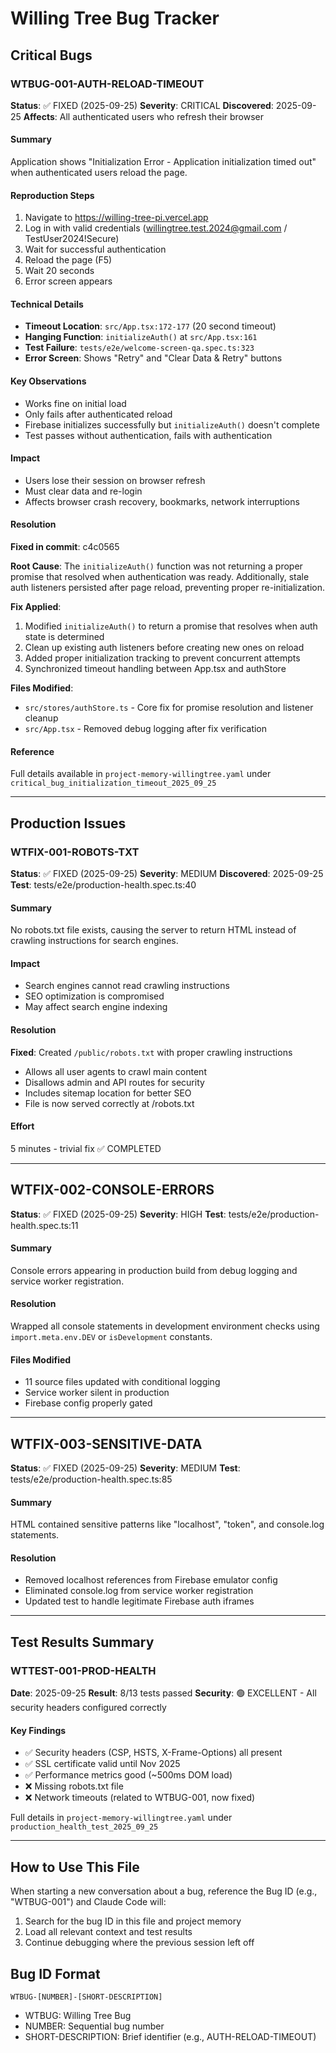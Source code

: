 # Willing Tree Bug Tracker

## Critical Bugs

### WTBUG-001-AUTH-RELOAD-TIMEOUT

**Status**: ✅ FIXED (2025-09-25)
**Severity**: CRITICAL
**Discovered**: 2025-09-25
**Affects**: All authenticated users who refresh their browser

#### Summary
Application shows "Initialization Error - Application initialization timed out" when authenticated users reload the page.

#### Reproduction Steps
1. Navigate to https://willing-tree-pi.vercel.app
2. Log in with valid credentials (willingtree.test.2024@gmail.com / TestUser2024!Secure)
3. Wait for successful authentication
4. Reload the page (F5)
5. Wait 20 seconds
6. Error screen appears

#### Technical Details
- **Timeout Location**: `src/App.tsx:172-177` (20 second timeout)
- **Hanging Function**: `initializeAuth()` at `src/App.tsx:161`
- **Test Failure**: `tests/e2e/welcome-screen-qa.spec.ts:323`
- **Error Screen**: Shows "Retry" and "Clear Data & Retry" buttons

#### Key Observations
- Works fine on initial load
- Only fails after authenticated reload
- Firebase initializes successfully but `initializeAuth()` doesn't complete
- Test passes without authentication, fails with authentication

#### Impact
- Users lose their session on browser refresh
- Must clear data and re-login
- Affects browser crash recovery, bookmarks, network interruptions

#### Resolution
**Fixed in commit**: c4c0565

**Root Cause**:
The `initializeAuth()` function was not returning a proper promise that resolved when authentication was ready. Additionally, stale auth listeners persisted after page reload, preventing proper re-initialization.

**Fix Applied**:
1. Modified `initializeAuth()` to return a promise that resolves when auth state is determined
2. Clean up existing auth listeners before creating new ones on reload
3. Added proper initialization tracking to prevent concurrent attempts
4. Synchronized timeout handling between App.tsx and authStore

**Files Modified**:
- `src/stores/authStore.ts` - Core fix for promise resolution and listener cleanup
- `src/App.tsx` - Removed debug logging after fix verification

#### Reference
Full details available in `project-memory-willingtree.yaml` under `critical_bug_initialization_timeout_2025_09_25`

---

## Production Issues

### WTFIX-001-ROBOTS-TXT

**Status**: ✅ FIXED (2025-09-25)
**Severity**: MEDIUM
**Discovered**: 2025-09-25
**Test**: tests/e2e/production-health.spec.ts:40

#### Summary
No robots.txt file exists, causing the server to return HTML instead of crawling instructions for search engines.

#### Impact
- Search engines cannot read crawling instructions
- SEO optimization is compromised
- May affect search engine indexing

#### Resolution
**Fixed**: Created `/public/robots.txt` with proper crawling instructions
- Allows all user agents to crawl main content
- Disallows admin and API routes for security
- Includes sitemap location for better SEO
- File is now served correctly at /robots.txt

#### Effort
5 minutes - trivial fix ✅ COMPLETED

---

## WTFIX-002-CONSOLE-ERRORS

**Status**: ✅ FIXED (2025-09-25)
**Severity**: HIGH
**Test**: tests/e2e/production-health.spec.ts:11

#### Summary
Console errors appearing in production build from debug logging and service worker registration.

#### Resolution
Wrapped all console statements in development environment checks using `import.meta.env.DEV` or `isDevelopment` constants.

#### Files Modified
- 11 source files updated with conditional logging
- Service worker silent in production
- Firebase config properly gated

---

## WTFIX-003-SENSITIVE-DATA

**Status**: ✅ FIXED (2025-09-25)
**Severity**: MEDIUM
**Test**: tests/e2e/production-health.spec.ts:85

#### Summary
HTML contained sensitive patterns like "localhost", "token", and console.log statements.

#### Resolution
- Removed localhost references from Firebase emulator config
- Eliminated console.log from service worker registration
- Updated test to handle legitimate Firebase auth iframes

---

## Test Results Summary

### WTTEST-001-PROD-HEALTH

**Date**: 2025-09-25
**Result**: 8/13 tests passed
**Security**: 🟢 EXCELLENT - All security headers configured correctly

#### Key Findings
- ✅ Security headers (CSP, HSTS, X-Frame-Options) all present
- ✅ SSL certificate valid until Nov 2025
- ✅ Performance metrics good (~500ms DOM load)
- ❌ Missing robots.txt file
- ❌ Network timeouts (related to WTBUG-001, now fixed)

Full details in `project-memory-willingtree.yaml` under `production_health_test_2025_09_25`

---

## How to Use This File

When starting a new conversation about a bug, reference the Bug ID (e.g., "WTBUG-001") and Claude Code will:
1. Search for the bug ID in this file and project memory
2. Load all relevant context and test results
3. Continue debugging where the previous session left off

## Bug ID Format
`WTBUG-[NUMBER]-[SHORT-DESCRIPTION]`
- WTBUG: Willing Tree Bug
- NUMBER: Sequential bug number
- SHORT-DESCRIPTION: Brief identifier (e.g., AUTH-RELOAD-TIMEOUT)